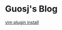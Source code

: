 # Guosj's Blog

[vim plugin install](https://github.com/guo-mantou/guo-mantou.github.io/blob/main/docs/vimPluginInstall.md)
